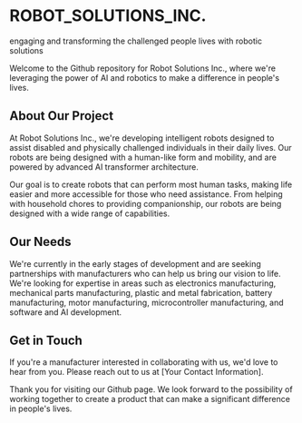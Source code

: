 # ROBOT_SOLUTIONS_INC.
engaging and transforming the challenged people lives with  robotic solutions


Welcome to the Github repository for Robot Solutions Inc., where we're leveraging the power of AI and robotics to make a difference in people's lives.

## About Our Project

At Robot Solutions Inc., we're developing intelligent robots designed to assist disabled and physically challenged individuals in their daily lives. Our robots are being designed with a human-like form and mobility, and are powered by advanced AI transformer architecture.

Our goal is to create robots that can perform most human tasks, making life easier and more accessible for those who need assistance. From helping with household chores to providing companionship, our robots are being designed with a wide range of capabilities.

## Our Needs

We're currently in the early stages of development and are seeking partnerships with manufacturers who can help us bring our vision to life. We're looking for expertise in areas such as electronics manufacturing, mechanical parts manufacturing, plastic and metal fabrication, battery manufacturing, motor manufacturing, microcontroller manufacturing, and software and AI development.

## Get in Touch

If you're a manufacturer interested in collaborating with us, we'd love to hear from you. Please reach out to us at [Your Contact Information].

Thank you for visiting our Github page. We look forward to the possibility of working together to create a product that can make a significant difference in people's lives.
